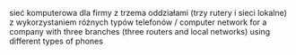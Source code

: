 sieć komputerowa dla firmy z trzema oddziałami (trzy rutery i sieci lokalne) z wykorzystaniem różnych typów telefonów /
computer network for a company with three branches (three routers and local networks) using different types of phones
